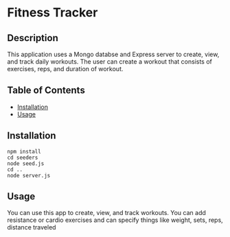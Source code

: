 # Fitness Tracker

## Description

This application uses a Mongo databse and Express server to create, view, and track daily workouts. The user can create a workout that consists of exercises, reps, and duration of workout.

## Table of Contents

- [Installation](#installation)
- [Usage](#usage)

## Installation

```
npm install
cd seeders
node seed.js
cd ..
node server.js
```

## Usage

You can use this app to create, view, and track workouts. You can add resistance or cardio exercises and can specify things like weight, sets, reps, distance traveled